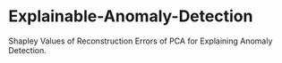 # Explainable-Anomaly-Detection
Shapley Values of Reconstruction Errors of PCA for Explaining Anomaly Detection.
